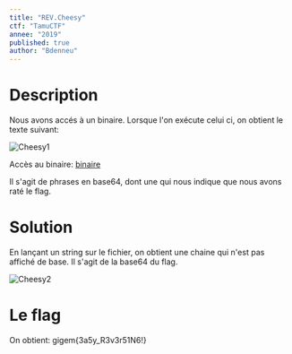 ```yaml
---
title: "REV.Cheesy"
ctf: "TamuCTF"
annee: "2019"
published: true
author: "Bdenneu"
---
```

# Description
Nous avons accés à un binaire.
Lorsque l'on exécute celui ci, on obtient le texte suivant:

![Cheesy1](/assets/images/TamuCTF2019/tamuctf2019_cheesy1.png)

Accès au binaire: [binaire](/writeup-scripts/2018-2019/TamuCTF2019/cheesy)

Il s'agit de phrases en base64, dont une qui nous indique que nous avons raté le flag.

# Solution
En lançant un string sur le fichier, on obtient une chaine qui n'est pas affiché de base.
Il s'agit de la base64 du flag.

![Cheesy2](/assets/images/TamuCTF2019/tamuctf2019_cheesy2.png)

# Le flag
On obtient: gigem{3a5y_R3v3r51N6!}
